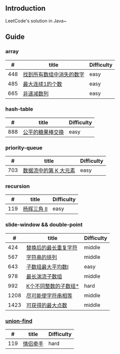## Introduction

LeetCode's solution in Java~

## Guide

### array

|  #     | title                                                                                                                                                 |       Difficulty |
|  ----  | ----                                                                                                                                                  | ----             |
| 448    | [找到所有数组中消失的数字](https://github.com/Marshal7cc/LeetCode-Java/blob/master/docs/array/FindDisappearedNumbers.md)                                                  |easy
| 485    | [最大连续1的个数](https://github.com/Marshal7cc/LeetCode-Java/blob/master/docs/array/FindMaxConsecutiveOnes.md)                                       |easy
| 665    | [非递减数列](https://github.com/Marshal7cc/LeetCode-Java/blob/master/docs/array/CheckPossibility.md)                                                  |easy

### hash-table

|  #     | title                                                                                                                                                 |       Difficulty |
|  ----  | ----                                                                                                                                                  | ----             |
| 888    | [公平的糖果棒交换](https://github.com/Marshal7cc/LeetCode-Java/blob/master/docs/hashtable/FairCandySwap.md)                                            |easy

### priority-queue

|  #     | title                                                                                                                                                 |       Difficulty |
|  ----  | ----                                                                                                                                                  | ----             |
| 703    | [数据流中的第 K 大元素](https://github.com/Marshal7cc/LeetCode-Java/blob/master/docs/priorityqueue/KthLargest.md)                                       |easy

### recursion

|  #     | title                                                                                                                                                 |       Difficulty |
|  ----  | ----                                                                                                                                                  | ----             |
| 119    | [杨辉三角 II](https://github.com/Marshal7cc/LeetCode-Java/blob/master/docs/recursion/GetRow.md)                                       |easy

### slide-window && double-point

|  #     | title                                                                                                                                                  |       Difficulty |
|  ----  | ----                                                                                                                                                   | ----             |
| 424    | [替换后的最长重复字符](https://github.com/Marshal7cc/LeetCode-Java/blob/master/docs/slidewindow/CharacterReplacement.md)                                  |middle
| 567    | [字符串的排列](https://github.com/Marshal7cc/LeetCode-Java/blob/master/docs/slidewindow/CheckInclusion.md)                                               |middle
| 643    | [子数组最大平均数I](https://github.com/Marshal7cc/LeetCode-Java/blob/master/docs/slidewindow/FindMaxAverage.md)                                        |easy
| 978    | [最长湍流子数组](https://github.com/Marshal7cc/LeetCode-Java/blob/master/docs/slidewindow/MaxTurbulenceSize.md)                                        |middle
| 992    | [K个不同整数的子数组*](https://github.com/Marshal7cc/LeetCode-Java/blob/master/docs/slidewindow/SubArraysWithKDistinct.md)                              |hard
| 1208   | [尽可能使字符串相等](https://github.com/Marshal7cc/LeetCode-Java/blob/master/docs/slidewindow/EqualSubstring.md)                                        |middle
| 1423   | [可获得的最大点数](https://github.com/Marshal7cc/LeetCode-Java/blob/master/docs/slidewindow/MaxScore.md)                                                 |middle

### [union-find](https://zhuanlan.zhihu.com/p/125604577)

|  #     | title                                                                                                                                                 |       Difficulty |
|  ----  | ----                                                                                                                                                  | ----             |
| 119    | [情侣牵手](https://github.com/Marshal7cc/LeetCode-Java/blob/master/docs/unionfind/MinSwapsCouples.md)                                       |hard
